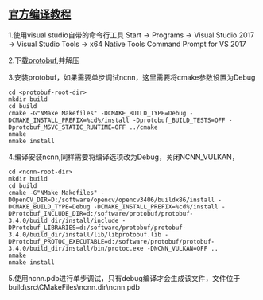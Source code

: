 ## [官方编译教程](https://github.com/Tencent/ncnn/wiki/how-to-build#build-for-windows-x64-using-visual-studio-community-2017)
1.使用visual studio自带的命令行工具
Start → Programs → Visual Studio 2017 → Visual Studio Tools → x64 Native Tools Command Prompt for VS 2017

2.下载[protobuf](https://github.com/google/protobuf/archive/v3.4.0.zip),并解压

3.安装protobuf，如果需要单步调试ncnn，这里需要将cmake参数设置为Debug
```shell
cd <protobuf-root-dir>
mkdir build
cd build
cmake -G"NMake Makefiles" -DCMAKE_BUILD_TYPE=Debug -DCMAKE_INSTALL_PREFIX=%cd%/install -Dprotobuf_BUILD_TESTS=OFF -Dprotobuf_MSVC_STATIC_RUNTIME=OFF ../cmake
nmake
nmake install
```

4.编译安装ncnn,同样需要将编译选项改为Debug，关闭NCNN_VULKAN，
```shell
cd <ncnn-root-dir>
mkdir build
cd build
cmake -G"NMake Makefiles" -DOpenCV_DIR=D:/software/opencv/opencv3406/buildx86/install -DCMAKE_BUILD_TYPE=Debug -DCMAKE_INSTALL_PREFIX=%cd%/install -DProtobuf_INCLUDE_DIR=d:/software/protobuf/protobuf-3.4.0/build_dir/install/include -DProtobuf_LIBRARIES=d:/software/protobuf/protobuf-3.4.0/build_dir/install/lib/libprotobuf.lib -DProtobuf_PROTOC_EXECUTABLE=d:/software/protobuf/protobuf-3.4.0/build_dir/install/bin/protoc.exe -DNCNN_VULKAN=OFF ..
nmake
nmake install
```

5.使用ncnn.pdb进行单步调试，只有debug编译才会生成该文件，文件位于build\src\CMakeFiles\ncnn.dir\ncnn.pdb